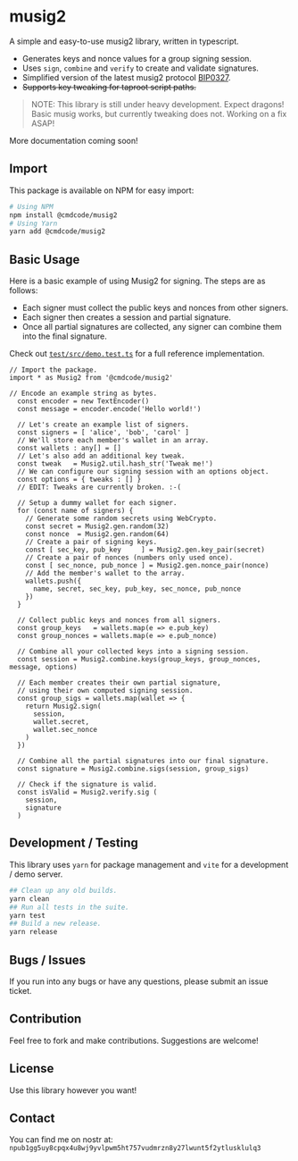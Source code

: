 # musig2

A simple and easy-to-use musig2 library, written in typescript.

- Generates keys and nonce values for a group signing session.
- Uses `sign`, `combine` and `verify` to create and validate signatures.
- Simplified version of the latest musig2 protocol [BIP0327](https://github.com/bitcoin/bips/blob/master/bip-0327.mediawiki).
- ~~Supports key tweaking for taproot script paths.~~

> NOTE: This library is still under heavy development. Expect dragons!  
> Basic musig works, but currently tweaking does not. Working on a fix ASAP!

More documentation coming soon!

## Import

This package is available on NPM for easy import:

```bash
# Using NPM
npm install @cmdcode/musig2
# Using Yarn
yarn add @cmdcode/musig2
```

## Basic Usage

Here is a basic example of using Musig2 for signing. The steps are as follows:

 * Each signer must collect the public keys and nonces from other signers.
 * Each signer then creates a session and partial signature.
 * Once all partial signatures are collected, any signer can combine them into the final signature.

Check out [`test/src/demo.test.ts`](test/src/demo.test.ts) for a full reference implementation.

```tsx
// Import the package.
import * as Musig2 from '@cmdcode/musig2'

// Encode an example string as bytes.
  const encoder = new TextEncoder()
  const message = encoder.encode('Hello world!')

  // Let's create an example list of signers.
  const signers = [ 'alice', 'bob', 'carol' ]
  // We'll store each member's wallet in an array.
  const wallets : any[] = []
  // Let's also add an additional key tweak.
  const tweak   = Musig2.util.hash_str('Tweak me!')
  // We can configure our signing session with an options object.
  const options = { tweaks : [] }
  // EDIT: Tweaks are currently broken. :-(

  // Setup a dummy wallet for each signer.
  for (const name of signers) {
    // Generate some random secrets using WebCrypto.
    const secret = Musig2.gen.random(32)
    const nonce  = Musig2.gen.random(64)
    // Create a pair of signing keys.
    const [ sec_key, pub_key     ] = Musig2.gen.key_pair(secret)
    // Create a pair of nonces (numbers only used once).
    const [ sec_nonce, pub_nonce ] = Musig2.gen.nonce_pair(nonce)
    // Add the member's wallet to the array.
    wallets.push({
      name, secret, sec_key, pub_key, sec_nonce, pub_nonce
    })
  }

  // Collect public keys and nonces from all signers.
  const group_keys   = wallets.map(e => e.pub_key)
  const group_nonces = wallets.map(e => e.pub_nonce)

  // Combine all your collected keys into a signing session.
  const session = Musig2.combine.keys(group_keys, group_nonces, message, options)

  // Each member creates their own partial signature,
  // using their own computed signing session.
  const group_sigs = wallets.map(wallet => {
    return Musig2.sign(
      session,
      wallet.secret,
      wallet.sec_nonce
    )
  })

  // Combine all the partial signatures into our final signature.
  const signature = Musig2.combine.sigs(session, group_sigs)

  // Check if the signature is valid.
  const isValid = Musig2.verify.sig (
    session,
    signature
  )
```

## Development / Testing

This library uses `yarn` for package management and `vite` for a development / demo server.

```bash
## Clean up any old builds.
yarn clean
## Run all tests in the suite.
yarn test
## Build a new release.
yarn release
```

## Bugs / Issues

If you run into any bugs or have any questions, please submit an issue ticket.

## Contribution

Feel free to fork and make contributions. Suggestions are welcome!

## License

Use this library however you want!

## Contact

You can find me on nostr at: `npub1gg5uy8cpqx4u8wj9yvlpwm5ht757vudmrzn8y27lwunt5f2ytlusklulq3`
